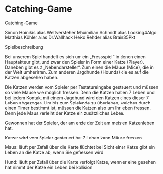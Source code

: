 Catching-Game
=============
Catching-Game

Simon Hoinikis alias Weltversteher
Maximilian Schmidt alias Looking4Algo
Matthias Köhler alias Dr.Wallhack
Heiko Rehder alias Brain35Pkt


Spielbeschreibung

Bei unserem Spiel handelt es sich um ein „Fressspiel“ in denen einen Hauptakteur gibt, und zwar den Spieler in Form einer Katze (Player). Daneben gibt es 2 „Nebendarsteller“. Zum einen die Mäuse (Mice), die in der Welt umherirren. Zum anderen Jagdhunde (Hounds) die es auf die Katzen abgesehen haben. 

Die Katzen werden vom Spieler per Tastatureingabe gesteuert und müssen so viele Mäuse wie möglich fressen. Denn die Katzen haben 7 Leben und bei jedem Kontakt mit einem Jagdhund wird den Katzen eines dieser 7 Leben abgezogen. Um bis zum Spielende zu überleben, welches durch einen Timer bestimmt ist, müssen die Katzen also um Ihr leben fressen. Denn jede Maus verleiht der Katze ein zusätzliches Leben.

Gewonnen hat der Spieler, der am ende der Zeit am meisten Katzenleben hat.

Katze: 
wird vom Spieler gesteuert
hat 7 Leben
kann Mäuse fressen

Maus:
läuft per Zufall über die Karte
flüchtet bei Sicht einer Katze
gibt ein Leben an die Katze ab, wenn Sie gefressen wird

Hund:
läuft per Zufall über die Karte
verfolgt Katze, wenn er eine gesehen hat
nimmt der Katze ein Leben bei kollision
